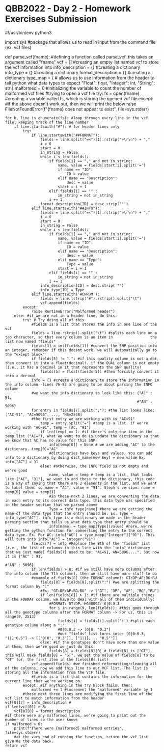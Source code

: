 # QBB2022 - Day 2 - Homework Exercises Submission 
#!/usr/bin/env python3

import sys #package that allows us to read in input from the command file (ex. vcf files)

def parse_vcf(fname): #defining a function called parse_vcf, this takes an argument called "fname"
    vcf = [] #creating an empty list named vcf to store the vcf information into
    info_description = {} #creating a dictionary 
    info_type = {} #creating a dictionary
    format_description = {} #creating a dictionary
    type_map = { # allows us to use information from the header to tell python what data types to expect
        "Float": float,
        "Integer": int,
        "String": str
        }
    malformed = 0 #initializing the variable to count the number of malformed vcf files 
	#trying to open a vcf file 
    try: 
        fs = open(fname) #creating a variable called fs, which is storing the opened vcf file 
    except: #if the above doesn't work out, then we will print the below 
        raise FileNotFoundError(f"{fname} does not appear to exist", file=sys.stderr)

    for h, line in enumerate(fs): #loop through every line in the vcf file, keeping track of the line number
        if line.startswith("#"): # for header lines only 
            try:
                if line.startswith("##FORMAT"):
                    fields = line.split("=<")[1].rstrip(">\r\n") + ","
                    i = 0
                    start = 0
                    in_string = False
                    while i < len(fields):
                        if fields[i] == "," and not in_string:
                            name, value = fields[start:i].split('=')
                            if name == "ID":
                                ID = value
                            elif name == "Description":
                                desc = value
                            start = i + 1
                        elif fields[i] == '"':
                            in_string = not in_string
                        i += 1
                    format_description[ID] = desc.strip('"')
                elif line.startswith("##INFO"):
                    fields = line.split("=<")[1].rstrip(">\r\n") + ","
                    i = 0
                    start = 0
                    in_string = False
                    while i < len(fields):
                        if fields[i] == "," and not in_string:
                            name, value = fields[start:i].split('=')
                            if name == "ID":
                                ID = value
                            elif name == "Description":
                                desc = value
                            elif name == "Type":
                                Type = value
                            start = i + 1
                        elif fields[i] == '"':
                            in_string = not in_string
                        i += 1
                    info_description[ID] = desc.strip('"')
                    info_type[ID] = Type
                elif line.startswith('#CHROM'):
                    fields = line.lstrip("#").rstrip().split("\t")
                    vcf.append(fields)
            except:
                raise RuntimeError("Malformed header")
        else: #if we are not in a header line, do this: 
            try: # Try doing all of this
                #fields is a list that stores the info in one line of the vcf
                fields = line.rstrip().split("\t") #splits each line on a tab character, so that every column is an item in                 the list now named "fields"
                fields[1] = int(fields[1]) #convert the SNP position into an integer, remember if this doesnt work, we will automatically go to the "except block"
                if fields[5] != ".": #if this quality column is not a dot, then convert it into a float(decimal). if the QUAL column is not empty (i.e., it has a decimal in it that represents the SNP quality)
                    fields[5] = float(fields[5]) #then forcibly convert it into a decimal
                info = {} #create a dictionary to store the information in the info column -lines 76-83 are going to be about parsing the INFO column 
                #we want the info dictionary to look like this: {"AC" : 91, 
                                                                #"AN" : 5096}
                for entry in fields[7].split(";"): #the list looks like: ["AC-91", "AC=5096", ..., "NS=2548]
                #the first entry we are working with is "AC=91"
                    temp = entry.split("=") #temp is a list. if we're working with "AC=91", temp = [AC, "91"]
                    if len(temp) == 1: #if there's only one item in the temp list ("AC="), what we want to do is update the dictionary so that we know that AC has no value for this SNP
                        info[temp[0]] = None # we are adding "AC" to the dictionary. temp[0]="AC"
                        #dictionaries have keys and values. You can add info to a dictionary by doing dict_name[new key] = new value Ex. info["AC"] = 91 
                    else: #otherwise, the INFO field is not empty and we're good 
                        name, value = temp # temp is a list, that looks like ["AC", "91"], we want to add these to the dictionary, this code is a way of saying that there are 2 elements in the list, and we want to label them. so name = "AC", value = "91". Steph's version: name = temp[0] value = temp[1]
                        #in these next 2 lines, we are converting the data in each entry to its correct data type. this data type was specified in the header section that we parsed above 
                        Type = info_type[name] #here we are getting the name of the data type that the entry should be. Ex. Type = info_type["AC"]. info_type is a dcitionary we made in the header parsing section that tells us what data type that entry should be
                        info[name] = type_map[Type](value) #here, we're getting the python function for converting the entry to the correct data type. Ex. For AC: info["AC"] = type_mapp["Integer"]["91"]. This will turn into info["AC"] = integer("91")
                fields[7] = info #Replace the 8th of the "fields" list (i.e., the list of columns in this line with the "info" dictionary that we just made) fields[7] used to be: "AC=91, AN=5096....", but now it is {"AC" : 91, 
                                                                                                #"AN" : 5096}
                if len(fields) > 8: #if we still have more columns after the info column (the 7th column), then we still have more stuff to do 
                #example of fields[8] (the FORMAT column): GT:DP:AF:BG:RU
                    fields[8] = fields[8].split(":") #we are splitting the format column by ":"
                    #Ex: "GT:DP:AF:BG:RU" -> ["GT", "DP", "AF", "BG","RU"]
                    if len(fields[8]) > 1: #if there are multiple things in the FORMAT column, we have to deal with all of them individually: 
                        #FORMAT: GT:DP. HG00097: 0|0:0.3
                        for i in range(9, len(fields)): #this goes through all the genotype columns after the FORMAT column -> For us, this is range(9, 2513)
                            fields[i] = fields[i].split(':') #split each genotype column along a ":" 
                            #0|0:0.3 -> [0|0, "0.3"]
                            #our "fields" list turns into: [0|0:0.3, "1|1:0.5"] -> [["0|0", "0.3"]], ["1|1], .. "0.5""]]
                    else: #if the genotypes don't have more than one value in them, then we're good we just do this:
                        fields[8] = fields[8][0] # fields[8] is ["GT"]. this will make fields[8] = "GT". we set the value of fields[8] to be "GT" (or, the first item in the fields[8] list)
                vcf.append(fields) #we finished reformatting/cleaning all of the columns; now we add this line to our VCF list. The list is storing all the information from the VCF file. 
                #fields is a list that contains the information for the current line that we're working on. 
            except: #if anything in the try block fails, then:
                malformed += 1 #increment the "malformed" variable by 1 
            #these next three lines are modifying the first line of the vcf list to match information from the header 
    vcf[0][7] = info_description #
    if len(vcf[0]) > 8:
        vcf[0][8] = format_description
    #if there were any malformed lines, we're going to print out the number of lines so the user knows 
    if malformed > 0:
        print(f"There were {malformed} malformed entries", file=sys.stderr)
        #at the very end of running the function, return the vcf list. give me the data back. 
    return vcf


